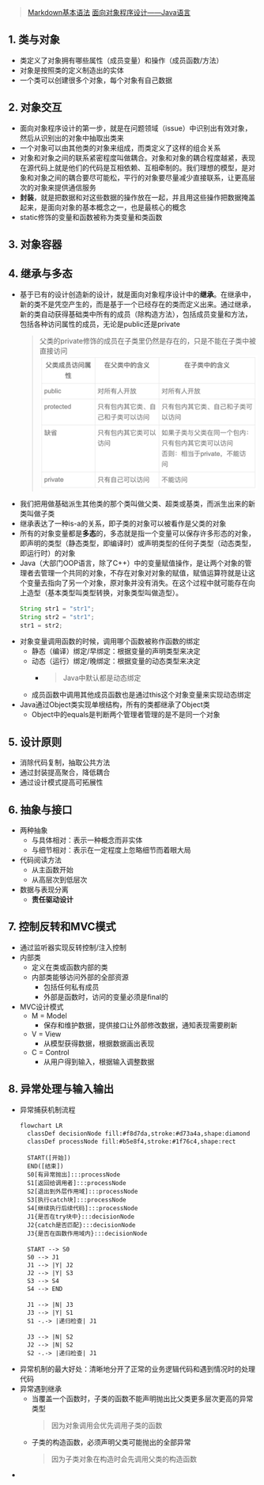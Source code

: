 > [Markdown基本语法](https://markdown.com.cn/basic-syntax/)
> [面向对象程序设计——Java语言](https://www.icourse163.org/learn/ZJU-1001542001?tid=1471600445#/learn/content)
## 1. 类与对象
- 类定义了对象拥有哪些属性（成员变量）和操作（成员函数/方法）
- 对象是按照类的定义制造出的实体
- 一个类可以创建很多个对象，每个对象有自己数据
## 2. 对象交互
- 面向对象程序设计的第一步，就是在问题领域（issue）中识别出有效对象，然后从识别出的对象中抽取出类来
- 一个对象可以由其他类的对象来组成，而类定义了这样的组合关系
- 对象和对象之间的联系紧密程度叫做耦合。对象和对象的耦合程度越紧，表现在源代码上就是他们的代码是互相依赖、互相牵制的。我们理想的模型，是对象和对象之间的耦合要尽可能松，平行的对象要尽量减少直接联系，让更高层次的对象来提供通信服务
- **封装**，就是把数据和对这些数据的操作放在一起，并且用这些操作把数据掩盖起来，是面向对象的基本概念之一，也是最核心的概念
- static修饰的变量和函数被称为类变量和类函数
## 3. 对象容器
## 4. 继承与多态
- 基于已有的设计创造新的设计，就是面向对象程序设计中的**继承**。在继承中，新的类不是凭空产生的，而是基于一个已经存在的类而定义出来。通过继承，新的类自动获得基础类中所有的成员（除构造方法），包括成员变量和方法，包括各种访问属性的成员，无论是public还是private
    > 父类的private修饰的成员在子类里仍然是存在的，只是不能在子类中被直接访问
    > ![继承访问属性对比.png](images%2F%E7%BB%A7%E6%89%BF%E8%AE%BF%E9%97%AE%E5%B1%9E%E6%80%A7%E5%AF%B9%E6%AF%94.png)
- 我们把用做基础派生其他类的那个类叫做父类、超类或基类，而派生出来的新类叫做子类
- 继承表达了一种is-a的关系，即子类的对象可以被看作是父类的对象
- 所有的对象变量都是**多态**的，多态就是指一个变量可以保存许多形态的对象，即声明的类型（静态类型，即编译时）或声明类型的任何子类型（动态类型，即运行时）的对象
- Java（大部门OOP语言，除了C++）中的变量赋值操作，是让两个对象的管理者去管理一个共同的对象，不存在对象对对象的赋值，赋值运算符就是让这个变量去指向了另一个对象，原对象并没有消失。在这个过程中就可能存在向上造型（基本类型叫类型转换，对象类型叫做造型）。
  ```java
  String str1 = "str1";
  String str2 = "str1";
  str1 = str2;
- 对象变量调用函数的时候，调用哪个函数被称作函数的绑定
  - 静态（编译）绑定/早绑定：根据变量的声明类型来决定
  - 动态（运行）绑定/晚绑定：根据变量的动态类型来决定
    - > Java中默认都是动态绑定
  - 成员函数中调用其他成员函数也是通过this这个对象变量来实现动态绑定
- Java通过Object类实现单根结构，所有的类都继承了Object类
  - Object中的equals是判断两个管理者管理的是不是同一个对象
## 5. 设计原则
- 消除代码复制，抽取公共方法
- 通过封装提高聚合，降低耦合
- 通过设计模式提高可拓展性
## 6. 抽象与接口
- 两种抽象
  - 与具体相对：表示一种概念而非实体
  - 与细节相对：表示在一定程度上忽略细节而着眼大局
- 代码阅读方法
  - 从主函数开始
  - 从高层次到低层次
- 数据与表现分离
  - **责任驱动设计**
## 7. 控制反转和MVC模式
- 通过监听器实现反转控制/注入控制
- 内部类
  - 定义在类或函数内部的类
  - 内部类能够访问外部的全部资源
    - 包括任何私有成员
    - 外部是函数时，访问的变量必须是final的
- MVC设计模式
  - M = Model
    - 保存和维护数据，提供接口让外部修改数据，通知表现需要刷新
  - V = View
    - 从模型获得数据，根据数据画出表现
  - C = Control
    - 从用户得到输入，根据输入调整数据
## 8. 异常处理与输入输出
- 异常捕获机制流程
  ```mermaid
  flowchart LR
    classDef decisionNode fill:#f8d7da,stroke:#d73a4a,shape:diamond
    classDef processNode fill:#b5e8f4,stroke:#1f76c4,shape:rect
  
    START([开始])
    END([结束])
    S0[有异常抛出]:::processNode
    S1[返回给调用者]:::processNode
    S2[退出到外层作用域]:::processNode
    S3[执行catch块]:::processNode
    S4[继续执行后续代码]:::processNode
    J1{是否在try块中}:::decisionNode
    J2{catch是否匹配}:::decisionNode
    J3{是否在函数作用域内}:::decisionNode
  
    START --> S0
    S0 --> J1
    J1 --> |Y| J2
    J2 --> |Y| S3
    S3 --> S4
    S4 --> END
    
    J1 --> |N| J3
    J3 --> |Y| S1
    S1 -.-> |递归检查| J1
  
    J3 --> |N| S2
    J2 --> |N| S2
    S2 -.-> |递归检查| J1
- 异常机制的最大好处：清晰地分开了正常的业务逻辑代码和遇到情况时的处理代码
- 异常遇到继承
  - 当覆盖一个函数时，子类的函数不能声明抛出比父类更多层次更高的异常类型
    > 因为对象调用会优先调用子类的函数
  - 子类的构造函数，必须声明父类可能抛出的全部异常
    > 因为子类对象在构造时会先调用父类的构造函数
- 